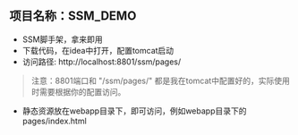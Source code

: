 ## 项目名称：SSM_DEMO
- SSM脚手架，拿来即用
- 下载代码，在idea中打开，配置tomcat启动
- 访问路径: http://localhost:8801/ssm/pages/
> 注意：8801端口和 "/ssm/pages/" 都是我在tomcat中配置好的，实际使用时需要根据你的配置访问。
- 静态资源放在webapp目录下，即可访问，例如webapp目录下的pages/index.html
